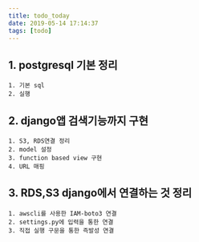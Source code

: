 ```yaml
---
title: todo_today
date: 2019-05-14 17:14:37
tags: [todo]
---
```


## 1. postgresql 기본 정리
    1. 기본 sql
    2. 실행

## 2. django앱 검색기능까지 구현
    1. S3, RDS연결 정리
    2. model 설정
    3. function based view 구현
    4. URL 매핑

## 3. RDS,S3 django에서 연결하는 것 정리
    1. awscli를 사용한 IAM-boto3 연결
    2. settings.py에 입력을 통한 연결
    3. 직접 실행 구문을 통한 즉발성 연결
